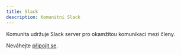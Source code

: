 ```yaml
---
title: Slack
description: Komunitní Slack
---
```


Komunita udržuje Slack server pro okamžitou komunikaci mezi členy.

Neváhejte [připojit se](https://join.slack.com/t/meteor-community/shared_invite/enQtNzUxMTcwNzU0NzM4LWU1MTJmMzlkMTM4OTU5MTQ3NjU2NGU2NDU4MDdhMTUwZmY1NGRmOGNiOWQ0MWI5ZmU3OTY1ZGQyOTI3YTg5ODE).
